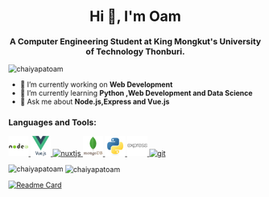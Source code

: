 <h1 align="center">Hi 👋, I'm Oam</h1>
<h3 align="center">
    A Computer Engineering Student  at King Mongkut's University of Technology Thonburi.
</h3>

<p align="left">
    <img
    src="https://komarev.com/ghpvc/?username=chaiyapatoam&label=Profile%20views&color=0e75b6&style=flat"
    alt="chaiyapatoam"
    />
</p>

- 🔭 I’m currently working on **Web Development** 
- 🌱 I’m currently learning **Python ,Web Development and Data Science** 
- 💬 Ask me about **Node.js,Express and Vue.js**

<p align="left"></p>

<h3 align="left">Languages and Tools:</h3>
<p align="left">
<a href="https://nodejs.org" target="_blank" rel="noreferrer">
    <img
    src="https://raw.githubusercontent.com/devicons/devicon/master/icons/nodejs/nodejs-original-wordmark.svg"
    alt="nodejs"
      width="40"
      height="40"
      />
    </a>
    <a href="https://vuejs.org/" target="_blank" rel="noreferrer">
        <img
        src="https://raw.githubusercontent.com/devicons/devicon/master/icons/vuejs/vuejs-original-wordmark.svg"
        alt="vuejs"
        width="40"
        height="40"
        />
    </a>
    <a href="https://nuxtjs.org/" target="_blank" rel="noreferrer">
        <img
        src="https://www.vectorlogo.zone/logos/nuxtjs/nuxtjs-icon.svg"
        alt="nuxtjs"
        width="40"
        height="40"
        />
    </a>
    <a href="https://www.mongodb.com/" target="_blank" rel="noreferrer">
        <img
        src="https://raw.githubusercontent.com/devicons/devicon/master/icons/mongodb/mongodb-original-wordmark.svg"
        alt="mongodb"
        width="40"
        height="40"
        />
    </a>
    <a href="https://www.python.org" target="_blank" rel="noreferrer">
      <img
        src="https://raw.githubusercontent.com/devicons/devicon/master/icons/python/python-original.svg"
        alt="python"
        width="40"
        height="40"
      />
    </a>
  <a href="https://expressjs.com" target="_blank" rel="noreferrer">
    <img
      src="https://raw.githubusercontent.com/devicons/devicon/master/icons/express/express-original-wordmark.svg"
      alt="express"
      width="40"
      height="40"
    />
  </a>
  <a href="https://git-scm.com/" target="_blank" rel="noreferrer">
      <img
      src="https://www.vectorlogo.zone/logos/git-scm/git-scm-icon.svg"
      alt="git"
      width="40"
      height="40"
      />
    </a>
    
</p>

<p>
    <img
    align="left"
    src="https://github-readme-stats.vercel.app/api/top-langs?username=chaiyapatoam&show_icons=true&locale=en&layout=compact"
    alt="chaiyapatoam"
  />
</p>

<p>
  &nbsp;<img
    align="center"
    src="https://github-readme-stats.vercel.app/api?username=chaiyapatoam&show_icons=true&locale=en"
    alt="chaiyapatoam"
  />
</p>


[![Readme Card](https://github-readme-stats.vercel.app/api/pin/?username=chaiyapatoam&repo=HeroCovidCheck&show_icons=true)](https://github.com/ChaiyapatOam/HeroCovidCheck)



